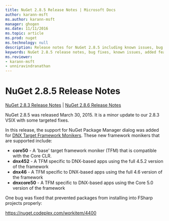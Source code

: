 ```yaml
---
title: NuGet 2.8.5 Release Notes | Microsoft Docs
author: karann-msft
ms.author: karann-msft
manager: ghogen
ms.date: 11/11/2016
ms.topic: article
ms.prod: nuget
ms.technology: null
description: Release notes for NuGet 2.8.5 including known issues, bug fixes, added features, and DCRs.
keywords: NuGet 2.8.5 release notes, bug fixes, known issues, added features, DCRs
ms.reviewer:
- karann-msft
- unniravindranathan
---
```


# NuGet 2.8.5 Release Notes

[NuGet 2.8.3 Release Notes](../release-notes/nuget-2.8.3.md) | [NuGet 2.8.6 Release Notes](../release-notes/nuget-2.8.6.md)

NuGet 2.8.5 was released March 30, 2015. It is a minor update to our 2.8.3 VSIX with some targeted fixes.

In this release, the support for NuGet Package Manager dialog was added for [DNX Target Framework Monikers](https://github.com/aspnet/dnx).  These new framework monikers that are supported include:

* **core50** - A 'base' target framework moniker (TFM) that is compatible with the Core CLR.
* **dnx452** - A TFM specific to DNX-based apps using the full 4.5.2 version of the framework
* **dnx46** - A TFM specific to DNX-based apps using the full 4.6 version of the framework
* **dnxcore50** - A TFM specific to DNX-based apps using the Core 5.0 version of the framework

One bug was fixed that prevented packages from installing into FSharp projects properly:

https://nuget.codeplex.com/workitem/4400